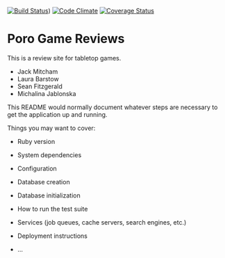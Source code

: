 [![Build Status](https://codeship.com/projects/53c4e300-e1cf-0135-85bf-62c27b79889e/status?branch=master)](https://codeship.com/projects/53c4e300-e1cf-0135-85bf-62c27b79889e/status?branch=master))
[![Code Climate](https://codeclimate.com/github/lbarstow/poro-game-reviews/badges/gpa.svg)](https://codeclimate.com/github/lbarstow/poro-game-reviews)
[![Coverage Status](https://coveralls.io/repos/github/lbarstow/poro-game-reviews/badge.svg?branch=master)](https://coveralls.io/github/lbarstow/poro-game-reviews?branch=master)

# Poro Game Reviews


This is a review site for tabletop games.

* Jack Mitcham
* Laura Barstow
* Sean Fitzgerald
* Michalina Jablonska


This README would normally document whatever steps are necessary to get the
application up and running.

Things you may want to cover:

* Ruby version

* System dependencies

* Configuration

* Database creation

* Database initialization

* How to run the test suite

* Services (job queues, cache servers, search engines, etc.)

* Deployment instructions

* ...
